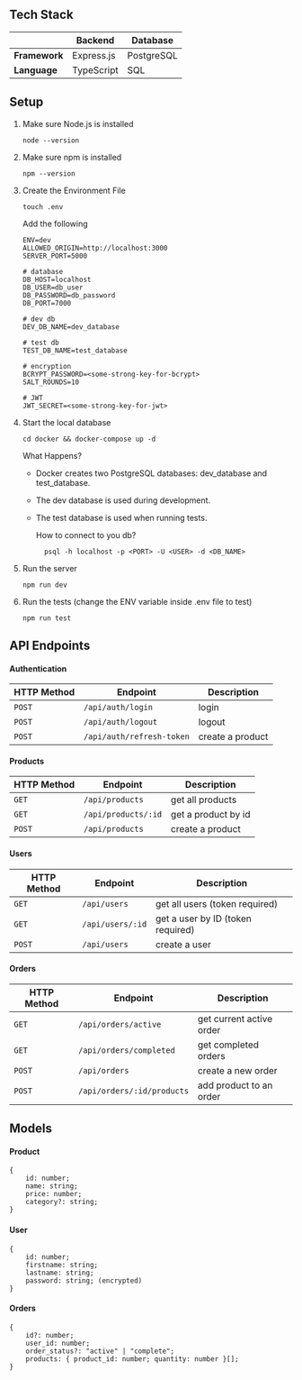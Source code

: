 ## Tech Stack

|               | Backend    | Database   |
| ------------- | ---------- | ---------- |
| **Framework** | Express.js | PostgreSQL |
| **Language**  | TypeScript | SQL        |

## Setup

1.  Make sure Node.js is installed

        node --version

2.  Make sure npm is installed

        npm --version

3.  Create the Environment File

        touch .env

    Add the following

        ENV=dev
        ALLOWED_ORIGIN=http://localhost:3000
        SERVER_PORT=5000

        # database
        DB_HOST=localhost
        DB_USER=db_user
        DB_PASSWORD=db_password
        DB_PORT=7000

        # dev db
        DEV_DB_NAME=dev_database

        # test db
        TEST_DB_NAME=test_database

        # encryption
        BCRYPT_PASSWORD=<some-strong-key-for-bcrypt>
        SALT_ROUNDS=10

        # JWT
        JWT_SECRET=<some-strong-key-for-jwt>

4.  Start the local database

        cd docker && docker-compose up -d

    What Happens?

    - Docker creates two PostgreSQL databases: dev_database and test_database.
    - The dev database is used during development.
    - The test database is used when running tests.

      How to connect to you db?

            psql -h localhost -p <PORT> -U <USER> -d <DB_NAME>

5.  Run the server

        npm run dev

6.  Run the tests (change the ENV variable inside .env file to test)

        npm run test

## API Endpoints

#### Authentication

| HTTP Method | Endpoint                  | Description      |
| ----------- | ------------------------- | ---------------- |
| `POST`      | `/api/auth/login`         | login            |
| `POST`      | `/api/auth/logout`        | logout           |
| `POST`      | `/api/auth/refresh-token` | create a product |

#### Products

| HTTP Method | Endpoint            | Description         |
| ----------- | ------------------- | ------------------- |
| `GET`       | `/api/products`     | get all products    |
| `GET`       | `/api/products/:id` | get a product by id |
| `POST`      | `/api/products`     | create a product    |

#### Users

| HTTP Method | Endpoint         | Description                       |
| ----------- | ---------------- | --------------------------------- |
| `GET`       | `/api/users`     | get all users (token required)    |
| `GET`       | `/api/users/:id` | get a user by ID (token required) |
| `POST`      | `/api/users`     | create a user                     |

#### Orders

| HTTP Method | Endpoint                   | Description              |
| ----------- | -------------------------- | ------------------------ |
| `GET`       | `/api/orders/active`       | get current active order |
| `GET`       | `/api/orders/completed`    | get completed orders     |
| `POST`      | `/api/orders`              | create a new order       |
| `POST`      | `/api/orders/:id/products` | add product to an order  |

## Models

#### Product

    {
        id: number;
        name: string;
        price: number;
        category?: string;
    }

#### User

    {
        id: number;
        firstname: string;
        lastname: string;
        password: string; (encrypted)
    }

#### Orders

    {
        id?: number;
        user_id: number;
        order_status?: "active" | "complete";
        products: { product_id: number; quantity: number }[];
    }
